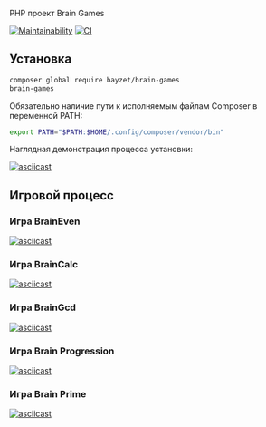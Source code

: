 PHP проект Brain Games

[![Maintainability](https://api.codeclimate.com/v1/badges/a083952c58c97270bf12/maintainability)](https://codeclimate.com/github/Bayzet/php-project-lvl1/maintainability)
[![CI](https://github.com/Bayzet/php-project-lvl1/workflows/PHP%20CI/badge.svg?branch=downgrade&event=push)](https://github.com/Bayzet/php-project-lvl1/actions)


## Установка
```bash
composer global require bayzet/brain-games
brain-games
```
Обязательно наличие пути к исполняемым файлам Composer в переменной PATH:

```bash
export PATH="$PATH:$HOME/.config/composer/vendor/bin"
```
Наглядная демонстрация процесса установки:

[![asciicast](https://asciinema.org/a/HHp4AdIw0dxUu5Q20xcVxNn0M.svg)](https://asciinema.org/a/HHp4AdIw0dxUu5Q20xcVxNn0M)

## Игровой процесс
### Игра BrainEven
[![asciicast](https://asciinema.org/a/c0gE9aG3EKNztOHoiNGQkVn0L.svg)](https://asciinema.org/a/c0gE9aG3EKNztOHoiNGQkVn0L)

### Игра BrainCalc
[![asciicast](https://asciinema.org/a/s110OXmeeHxfVzskTYxoQNiW2.svg)](https://asciinema.org/a/s110OXmeeHxfVzskTYxoQNiW2)

### Игра BrainGcd
[![asciicast](https://asciinema.org/a/KdhFLZmnPDtzgVSRzbuArbmho.svg)](https://asciinema.org/a/KdhFLZmnPDtzgVSRzbuArbmho)

### Игра Brain Progression
[![asciicast](https://asciinema.org/a/a7MITqkEUhvMSctSTxTkKBOc1.svg)](https://asciinema.org/a/a7MITqkEUhvMSctSTxTkKBOc1)

### Игра Brain Prime
[![asciicast](https://asciinema.org/a/CrfcljQ9aDr5DICnzOrIyD7Ok.svg)](https://asciinema.org/a/CrfcljQ9aDr5DICnzOrIyD7Ok)
